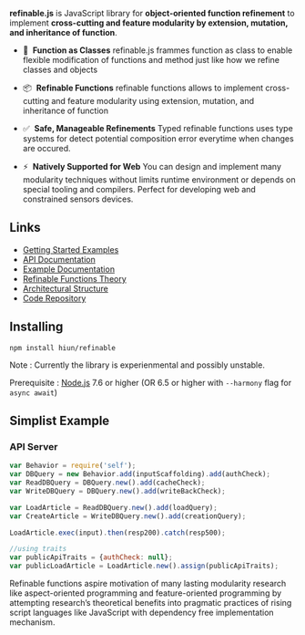 **refinable.js** is JavaScript library for **object-oriented function refinement** to implement **cross-cutting and feature modularity by extension, mutation, and inheritance of function**.

* &#128221;&nbsp;&nbsp;**Function as Classes** refinable.js frammes function as class to enable flexible modification of functions and method just like how we refine classes and objects

* &#128230;&nbsp;&nbsp;**Refinable Functions** refinable functions allows to implement cross-cutting and feature modularity using extension, mutation, and inheritance of function

* &#9989;&nbsp;&nbsp;**Safe, Manageable Refinements** Typed refinable functions uses type systems for detect potential composition error everytime when changes are occured.

* &#9889;&nbsp;&nbsp;**Natively Supported for Web** You can design and implement many modularity techniques without limits runtime environment or depends on special tooling and compilers. Perfect for developing web and constrained sensors devices.

## Links
* [Getting Started Examples](./examples)
* [API Documentation](./api)
* [Example Documentation](./docs)
* [Refinable Functions Theory](./theory)
* [Architectural Structure](./architecture)
* [Code Repository](https://github.com/hiun/self)

## Installing
```
npm install hiun/refinable
```

Note : Currently the library is experienmental and possibly unstable.

Prerequisite : [Node.js](http://nodejs.org) 7.6 or higher (OR 6.5 or higher with `--harmony` flag for `async await`)


## Simplist Example

### API Server

```js
var Behavior = require('self');
var DBQuery = new Behavior.add(inputScaffolding).add(authCheck);
var ReadDBQuery = DBQuery.new().add(cacheCheck);
var WriteDBQuery = DBQuery.new().add(writeBackCheck);

var LoadArticle = ReadDBQuery.new().add(loadQuery);
var CreateArticle = WriteDBQuery.new().add(creationQuery);

LoadArticle.exec(input).then(resp200).catch(resp500);

//using traits
var publicApiTraits = {authCheck: null};
var publicLoadArticle = LoadArticle.new().assign(publicApiTraits);
```

Refinable functions aspire motivation of many lasting modularity research like aspect-oriented programming and feature-oriented programming by attempting research’s theoretical benefits into pragmatic practices of rising script languages like JavaScript with dependency free implementation mechanism.
